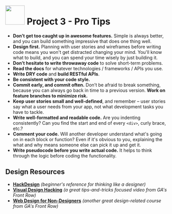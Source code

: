 # <img src="https://cloud.githubusercontent.com/assets/7833470/10899314/63829980-8188-11e5-8cdd-4ded5bcb6e36.png" height="60"> Project 3 - Pro Tips

* **Don’t get too caught up in awesome features.** Simple is always better, and you can build something impressive that does one thing well.
* **Design first.** Planning with user stories and wireframes before writing code means you won't get distracted changing your mind. You'll know what to build, and you can spend your time wisely by just building it.
* **Don’t hesitate to write throwaway code** to solve short-term problems.
* **Read the docs** for whatever technologies / frameworks / APIs you use.
* **Write DRY code** and **build RESTful APIs**.
* **Be consistent with your code style.**
* **Commit early, and commit often.** Don’t be afraid to break something, because you can always go back in time to a previous version. **Work on feature branches to minimize risk.**
* **Keep user stories small and well-defined**, and remember – user stories say what a user needs from your app, not what development tasks you have to tackle.
* **Write well-formatted and readable code.** Are you indenting consistently? Can you find the start and end of every `<div>`, curly brace, etc.?
* **Comment your code.** Will another developer understand what's going on in each block or function? Even if it's obvious to you, explaining the what and why means someone else can pick it up and get it.
* **Write pseudocode before you write actual code.** It helps to think through the logic before coding the functionality.

## Design Resources

* **<a href="https://hackdesign.org/lessons" target="_blank">HackDesign</a>** *(beginner's reference for thinking like a designer)*
* **<a href="https://generalassemb.ly/online/videos/visual-design-hacking" target="_blank">Visual Design Hacking</a>** *(a great tips-and-tricks focused video from GA's Front Row)*
* **<a href="https://generalassemb.ly/online/videos/web-design-for-non-designers" target="_blank">Web Design for Non-Designers</a>** *(another great design-related course from GA's Front Row)*
